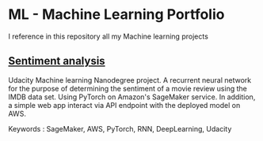 # ML - Machine Learning Portfolio
I reference in this repository all my Machine learning projects

## [Sentiment analysis](https://github.com/huynhdoo/ML/tree/master/sentiment-analysis)
Udacity Machine learning Nanodegree project. A recurrent neural network for the purpose of determining the sentiment of a movie review using the IMDB data set. Using PyTorch on Amazon's SageMaker service. In addition, a simple web app interact via API endpoint with the deployed model on AWS.

Keywords : SageMaker, AWS, PyTorch, RNN, DeepLearning, Udacity
